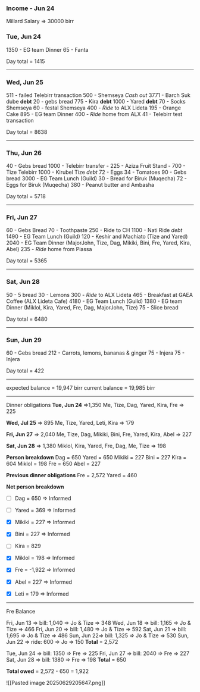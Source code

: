 ### Income - Jun 24
Millard Salary => 30000 birr

### Tue, Jun 24
1350 - EG team Dinner
65 - Fanta

Day total = 1415

---
### Wed, Jun 25
511 - failed Telebirr transaction
500 - Shemseya *Cash out*
3771 - Barch Suk dube **debt**
20 - gebs bread
775 - Kira **debt**
1000 - Yared **debt**
70 - Socks Shemseya
60 - festal Shemseya
400 - *Ride* to ALX Lideta
195 - Orange Cake
895 - EG team Dinner
400 - *Ride* home from ALX
41 - Telebirr test transaction

Day total = 8638

---
### Thu, Jun 26
40 - Gebs bread
1000 - Telebirr transfer
	- 225 - Aziza Fruit Stand
	- 700 - Tize Telebirr
1000 - Kirubel Tize *debt*
72 - Eggs
34 - Tomatoes
90 - Gebs bread
3000 - EG Team Lunch (Guild)
30 - Bread for Biruk (Muqecha)
72 - Eggs for Biruk (Muqecha)
380 - Peanut butter and Ambasha

Day total = 5718

---
### Fri, Jun 27
60 - Gebs Bread
70 - Toothpaste
250 - Ride to CH
1100 - Nati Ride *debt*
1490 - EG Team Lunch (Guild)
120 - Keshir and Machiato (Tize and Yared)
2040 - EG Team Dinner (MajorJohn, Tize, Dag, Mikiki, Bini, Fre, Yared, Kira, Abel)
235 - *Ride* home from Piassa

Day total = 5365

---
### Sat, Jun 28
50 - 5 bread
30 - Lemons
300 - *Ride* to ALX Lideta
465 - Breakfast at GAEA Coffee (ALX Lideta Cafe)
4180 - EG Team Lunch (Guild)
1380 - EG team Dinner (Miklol, Kira, Yared, Fre, Dag, MajorJohn, Tize)
75 - Slice bread

Day total = 6480

---
### Sun, Jun 29
60 - Gebs bread
212 - Carrots, lemons, bananas & ginger
75 - Injera
75 - Injera

Day total = 422

---
expected balance = 19,947 birr
current balance = 19,985 birr

---
Dinner obligations
**Tue, Jun 24** =>1,350
Me, Tize, Dag, Yared, Kira, Fre => 225

**Wed, Jul 25** => 895
Me, Tize, Yared, Leti, Kira => 179

**Fri, Jun 27** => 2,040
Me, Tize, Dag, Mikiki, Bini, Fre, Yared, Kira, Abel => 227

**Sat, Jun 28** => 1,380
Miklol, Kira, Yared, Fre, Dag, Me, Tize => 198

**Person breakdown**
Dag = 650
Yared = 650
Mikiki = 227
Bini = 227
Kira = 604
Miklol = 198
Fre = 650
Abel = 227

**Previous dinner obligations**
Fre = 2,572
Yared = 460

**Net person breakdown**
- [ ] Dag = 650 => Informed
- [ ] Yared = 369 => Informed
- [x] Mikiki = 227 => Informed
- [x] Bini = 227 => Informed
- [ ] Kira = 829
- [x] Miklol = 198 => Informed
- [x] Fre = -1,922 => Informed
- [x] Abel = 227 => Informed
- [x] Leti = 179 => Informed


---
Fre Balance

Fri, Jun 13 => bill: 1,040 => Jo & Tize => 348
Wed, Jun 18 => bill: 1,165 => Jo & Tize => 466
Fri, Jun 20 => bill: 1,480 => Jo & Tize => 592
Sat, Jun 21 => bill: 1,695 => Jo & Tize => 486
Sun, Jun 22=> bill: 1,325 => Jo & Tize => 530
Sun, Jun 22 => ride: 600 => Jo => 150
**Total** = 2,572

Tue, Jun 24 => bill: 1350 => Fre => 225
Fri, Jun 27 => bill: 2040 => Fre => 227
Sat, Jun 28 => bill: 1380 => Fre => 198
**Total** = 650

**Total owed** = 2,572 - 650 = 1,922

![[Pasted image 20250629205647.png]]
